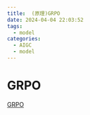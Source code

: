 ```yaml
---
title:  (原理)GRPO
date: 2024-04-04 22:03:52
tags:
  - model
categories:
  - AIGC  
  - model
---
```


<p></p>
<!-- more -->


# GRPO
[GRPO](https://candied-skunk-1ca.notion.site/ebd/194bfe21108480129939e44fd7ddacfd)

